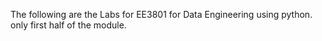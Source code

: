 The following are the Labs for EE3801 for Data Engineering using python.
only first half of the module.
